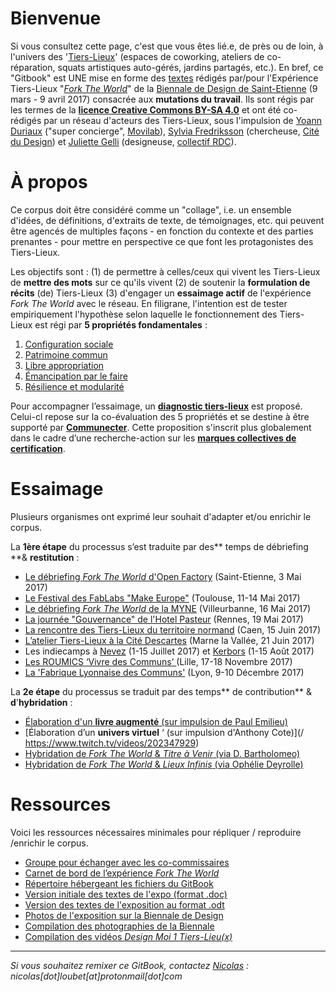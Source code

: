 # Bienvenue

Si vous consultez cette page, c'est que vous êtes lié.e, de près ou de loin, à l'univers des '[Tiers-Lieux](http://movilab.org/index.php?title=Définition_des_Tiers_Lieux)' \(espaces de coworking, ateliers de co-réparation,  squats artistiques auto-gérés, jardins partagés, etc.\). En bref, ce "Gitbook" est UNE mise en forme des [textes](https://docs.google.com/document/u/1/d/11zSChvogyU0hkYCUwIkYdCknmw7_u45503250YfT71U/edit?ts=58861959) rédigés par/pour l'Expérience Tiers-Lieux "[_Fork The World_](https://archive.is/gkBhw)" de la [Biennale de Design de Saint-Etienne](http://www.biennale-design.com/saint-etienne/2017/fr/home/) \(9 mars - 9 avril 2017\) consacrée aux **mutations du travail**. Ils sont régis par les termes de la [**licence Creative Commons BY-SA 4.0**](https://creativecommons.org/licenses/by-sa/4.0/) et ont été co-rédigés par un réseau d'acteurs des Tiers-Lieux, sous l'impulsion de [Yoann Duriaux](http://www.yoann-duriaux.fr/) \("super concierge", [Movilab](http://movilab.org)\),  [Sylvia Fredriksson](https://www.sylviafredriksson.net/) \(chercheuse, [Cité du Design](http://www.citedudesign.com/fr/la-recherche/)\) et [Juliette Gelli](http://juliettegelli.fr/Juliette-Gelli) \(designeuse, [collectif RDC](https://vimeo.com/200720088)\).

# À propos

Ce corpus doit être considéré comme un "collage", i.e.  un ensemble d'idées,  de définitions, d'extraits de texte, de témoignages, etc. qui peuvent être agencés de multiples façons - en fonction du contexte et des parties prenantes - pour mettre en perspective ce que font les protagonistes des Tiers-Lieux.

Les objectifs sont : \(1\) de permettre à celles/ceux qui vivent les Tiers-Lieux de **mettre des mots** sur ce qu'ils vivent \(2\) de soutenir la **formulation de récits** \(de\) Tiers-Lieux \(3\) d'engager un **essaimage actif** de l'expérience _Fork The World_ avec le réseau. En filigrane, l'intention est de tester empiriquement l'hypothèse selon laquelle le fonctionnement des Tiers-Lieux est régi par **5 propriétés fondamentales** :

1. [Configuration sociale](https://world-trust-foundation.gitbooks.io/fork-the-world/content/chapter4/configuration-sociale.html)
2. [Patrimoine commun](https://world-trust-foundation.gitbooks.io/fork-the-world/content/chapter4/patrimoine-commun.html)
3. [Libre appropriation](https://world-trust-foundation.gitbooks.io/fork-the-world/content/chapter4/libre-appropriation.html)
4. [Émancipation par le faire](https://world-trust-foundation.gitbooks.io/fork-the-world/content/chapter4/emancipation-par-le-faire.html)
5. [Résilience et modularité](https://world-trust-foundation.gitbooks.io/fork-the-world/content/chapter4/resilience-et-modularite.html)

Pour accompagner l’essaimage, un [**diagnostic tiers-lieux**](https://github.com/nicolasloubet/auto-label-tiers-lieux) est proposé. Celui-cl repose sur la co-évaluation des 5 propriétés et se destine à être supporté par [**Communecter**](https://www.communecter.org). Cette proposition s'inscrit plus globalement dans le cadre d’une recherche-action sur les [**marques collectives de certification**](https://pad.lamyne.org/s/B1lykDm3b).

# Essaimage

Plusieurs organismes ont exprimé leur souhait d'adapter et/ou enrichir le corpus.

La **1ère étape** du processus s’est traduite par des** temps de débriefing **& **restitution** :

* [Le débriefing _Fork The World_ d'Open Factory](https://pad.lamyne.org/forktheworld-debriefing-openfactory) \(Saint-Etienne, 3 Mai 2017\)
* [Le Festival des FabLabs "Make Europe"](https://youtu.be/QIp7e4LDIb0) \(Toulouse, 11-14 Mai 2017\)
* [Le débriefing _Fork The World_ de la MYNE](https://pad.lamyne.org/forktheworld-debriefing-lamyne) \(Villeurbanne, 16 Mai 2017\)
* [La journée "Gouvernance" de l'Hotel Pasteur](https://github.com/nicolasloubet/Compte-rendus/blob/master/Articles/pasteur19mai.md) \(Rennes, 19 Mai 2017\)
* [La rencontre des Tiers-Lieux du territoire normand](http://movilab.org/index.php?title=Réseau_Tiers-Lieux_Normands#D.C3.A9roul.C3.A9_journ.C3.A9e_du_15_juin_2017) \(Caen, 15 Juin 2017\)
* [L’atelier Tiers-Lieux à la Cité Descartes](http://frama.link/tiers-lieux-cite-descartes) \(Marne la Vallée, 21 Juin 2017\)
* Les indiecamps à [Nevez](https://pad.lamyne.org/indiecamp-nevez-2017) \(1-15 Juillet 2017\) et [Kerbors](https://pad.lamyne.org/indiecamp-kerbors-2017) \(1-15 Août 2017\)
* [Les ROUMICS  ‘Vivre des Communs’ ](https://wiki.lescommuns.org/wiki/ROUMICS_2017)\(Lille, 17-18 Novembre 2017\)
* [La 'Fabrique Lyonnaise des Communs'](https://frama.link/communs-lyon-evenement) \(Lyon, 9-10 Décembre 2017\)

La **2e étape** du processus se traduit par des temps** de contribution** & **d**'**hybridation** :

* [Élaboration d'un **livre augmenté** \(sur impulsion de Paul Emilieu\)](http://frama.link/remix-forktheworld)
* [Élaboration d’un **univers virtuel** ‘ \(sur impulsion d'Anthony Cote\)](/ https://www.twitch.tv/videos/202347929)
* [Hybridation de _Fork The World_ & _Titre à Venir_ \(via D. Bartholomeo\)](https://drive.google.com/drive/folders/1GpH4AxawgCLyojk9pmRIXmIXFyXuzQgw)
* [Hybridation de _Fork The World_ & _Lieux Infinis_ \(via Ophélie Deyrolle\)](https://cloud.lamyne.org/s/2pcskxyToMScO0f)

# Ressources

Voici les ressources nécessaires minimales pour répliquer / reproduire /enrichir le corpus.

* [Groupe pour échanger avec les co-commissaires](#)
* [Carnet de bord de l’expérience _Fork The World_](https://github.com/WorldTrustFoundation/Coordination/blob/master/biennale-design-2017/forktheworld_coordination_biennale-2017.md)
* [Répertoire hébergeant les fichiers du GitBook](https://github.com/WorldTrustFoundation/Exposition)
* [Version initiale des textes de l'expo \(format .doc\)](https://frama.link/BiennaleDesign17-ForkTheWorld-Expo)
* [Version des textes de l'exposition au format .odt](https://frama.link/BiennaleDesign17-ForkTheWorld-Textes)
* [Photos de l'exposition sur la Biennale de Design](https://frama.link/BiennaleDesign17-ForkTheWorld-Exposition)
* [Compilation des photographies de la Biennale](https://www.sharypic.com/yii1053jns2jfnd6/all)
* [Compilation des vidéos _Design Moi 1 Tiers-Lieu\(x\)_](https://www.youtube.com/watch?v=xwHBteJnRiM&list=PLbuABG6RGsslWeHzDBZfXgMmlZ-wm9MZH)

---

_Si vous souhaitez remixer ce GitBook, contactez _[_Nicolas_](https://github.com/nicolasloubet)_ : nicolas\[dot\]loubet\[at\]protonmail\[dot\]com_


